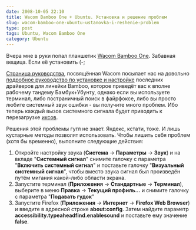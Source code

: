 ```yaml
---
date: 2008-10-05 22:10
title: Wacom Bamboo One + Ubuntu. Установка и решение проблем
slug: wacom-bamboo-one-ubuntu-ustanovka-i-reshenie-problem
type: post
tags: Ubuntu, Wacom Bamboo One
category: Ubuntu
---
```


Вчера мне в руки попал планшетик <a title="Wacom Bamboo One" href="http://www.wacom.ru/bamboo_one.html">Wacom Bamboo One</a>. Забавная вещица. Если её установить (-;

<a title="Wacom in Ubuntu" href="https://help.ubuntu.com/community/Wacom">Страница руководства</a>, посвящённая Wacom посылает нас на довольно <a href="http://ubuntuforums.org/showthread.php?t=765915">подробное руководство по установке и настройке</a> последних драйверов для линейки Bamboo, которое приведёт вас к вполне рабочему тандему Бамбук+Убунту, однако если вы используете терминал, либо постраничный поиск в файрфоксе, либо вы просто любите системный звук ошибки - вы получите много проблем. Ибо теперь каждый вызов системного сигнала будет приводить к перезагрузке <a href="http://x.org/">иксов</a>.

Решения этой проблемы гугл не знает. Яндекс, кстати, тоже. И лишь кустарные методы позволят использовать. Чтобы лишить себя проблем (хотя бы временно), выполните следующие действия:
<ol>
	<li>Откройте настройку звука (<strong>Система</strong> -&gt; <strong>Параметры</strong> -&gt; <strong>Звук</strong>) и на вкладе "<strong>Системный сигнал</strong>" снимите галочку с параметра "<strong>Включить системный сигнал</strong>" и поставьте галочку "<strong>Визуальный системный сигнал</strong>", чтобы вместо звука сигнал был произведён путём мигания какой-либо области экрана.</li>
	<li>Запустите терминал (<strong>Приложения</strong> -&gt; <strong>Стандартные</strong> -&gt; <strong>Терминал</strong>), выберите в меню <strong>Правка</strong> -&gt; <strong>Текущий профиль...</strong> и снимите галочку с параметра "<strong>Подавать гудок</strong>"</li>
	<li>Запустите Firefox (<strong>Приложения</strong> -&gt; <strong>Интернет</strong> -&gt; <strong>Firefox Web Browser</strong>) и введите в адресной строке <strong>about:config</strong>. Затем найдите параметр <strong>accessibility.typeaheadfind.enablesound</strong> и поставьте ему значение <strong>false</strong>.</li>
</ol>
